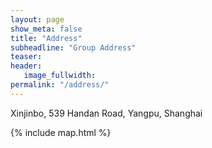 ```yaml
---
layout: page
show_meta: false
title: "Address"
subheadline: "Group Address"
teaser: 
header:
   image_fullwidth: 
permalink: "/address/"
---
```



Xinjinbo, 539 Handan Road, Yangpu, Shanghai


{% include map.html %}